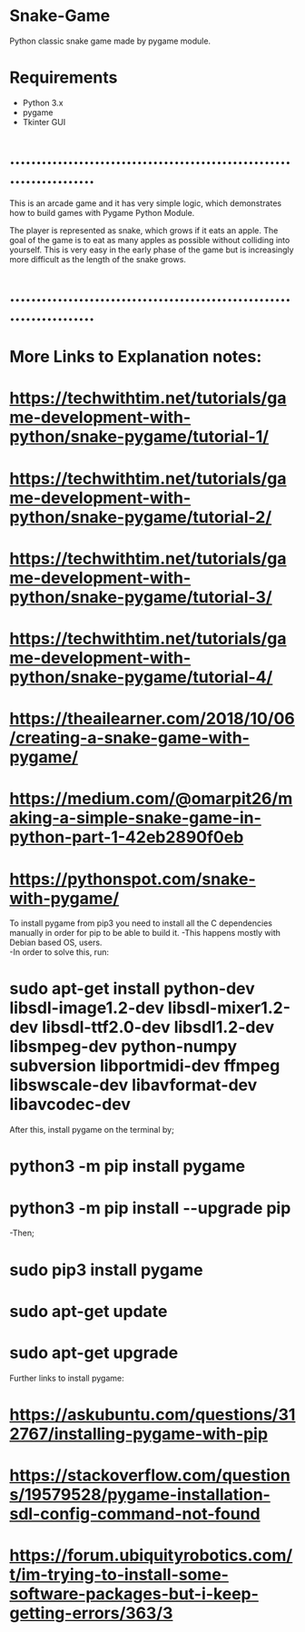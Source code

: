 # Snake-Game
Python classic snake game made by pygame module.


# Requirements
- Python 3.x
- pygame
- Tkinter GUI

# .....................................................................
This is an arcade game and it has very simple logic, which demonstrates how to build games with Pygame Python Module.

The player is represented as snake, which grows if it eats an apple.
 The goal of the game is to eat as many apples as possible without colliding into yourself.
  This is very easy in the early phase of the game but is increasingly more difficult as the length of the snake grows.
# .....................................................................

# More Links to Explanation notes:
#                            https://techwithtim.net/tutorials/game-development-with-python/snake-pygame/tutorial-1/
#                            https://techwithtim.net/tutorials/game-development-with-python/snake-pygame/tutorial-2/
#                            https://techwithtim.net/tutorials/game-development-with-python/snake-pygame/tutorial-3/
#                            https://techwithtim.net/tutorials/game-development-with-python/snake-pygame/tutorial-4/
#                            https://theailearner.com/2018/10/06/creating-a-snake-game-with-pygame/
#                            https://medium.com/@omarpit26/making-a-simple-snake-game-in-python-part-1-42eb2890f0eb
#                            https://pythonspot.com/snake-with-pygame/

To install pygame from pip3 you need to install all the C dependencies manually in order for pip to be able to build it.
-This happens mostly with Debian based OS, users.\
-In order to solve this, run:
# sudo apt-get install python-dev libsdl-image1.2-dev libsdl-mixer1.2-dev libsdl-ttf2.0-dev libsdl1.2-dev libsmpeg-dev python-numpy subversion libportmidi-dev ffmpeg libswscale-dev libavformat-dev libavcodec-dev

After this, install pygame on the terminal by;
# python3 -m pip install pygame
# python3 -m pip install --upgrade pip
-Then;
# sudo pip3 install pygame
# sudo apt-get update
# sudo apt-get upgrade

Further links to install pygame:
# https://askubuntu.com/questions/312767/installing-pygame-with-pip
# https://stackoverflow.com/questions/19579528/pygame-installation-sdl-config-command-not-found
# https://forum.ubiquityrobotics.com/t/im-trying-to-install-some-software-packages-but-i-keep-getting-errors/363/3
